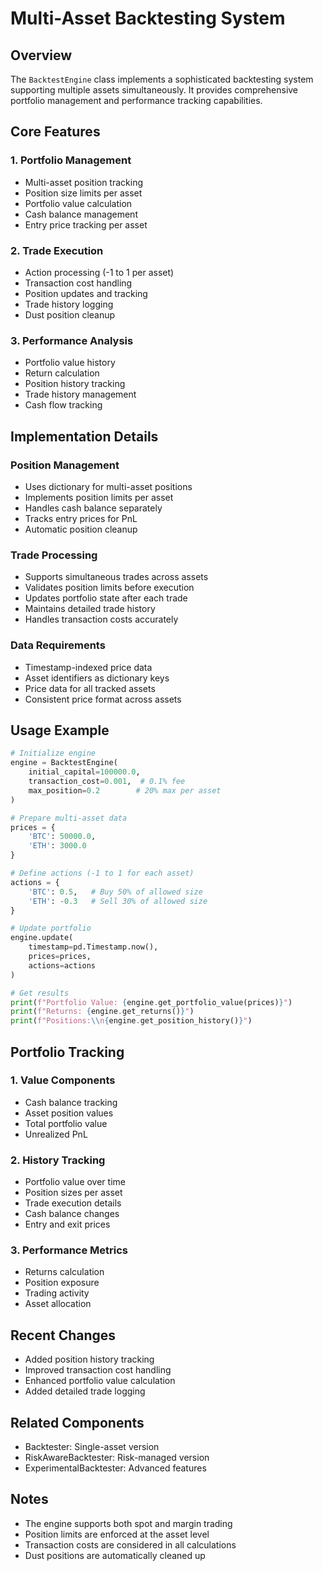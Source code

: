 # Multi-Asset Backtesting System

## Overview

The `BacktestEngine` class implements a sophisticated backtesting system supporting multiple assets simultaneously. It provides comprehensive portfolio management and performance tracking capabilities.

## Core Features

### 1. Portfolio Management
- Multi-asset position tracking
- Position size limits per asset
- Portfolio value calculation
- Cash balance management
- Entry price tracking per asset

### 2. Trade Execution
- Action processing (-1 to 1 per asset)
- Transaction cost handling
- Position updates and tracking
- Trade history logging
- Dust position cleanup

### 3. Performance Analysis
- Portfolio value history
- Return calculation
- Position history tracking
- Trade history management
- Cash flow tracking

## Implementation Details

### Position Management
- Uses dictionary for multi-asset positions
- Implements position limits per asset
- Handles cash balance separately
- Tracks entry prices for PnL
- Automatic position cleanup

### Trade Processing
- Supports simultaneous trades across assets
- Validates position limits before execution
- Updates portfolio state after each trade
- Maintains detailed trade history
- Handles transaction costs accurately

### Data Requirements
- Timestamp-indexed price data
- Asset identifiers as dictionary keys
- Price data for all tracked assets
- Consistent price format across assets

## Usage Example

```python
# Initialize engine
engine = BacktestEngine(
    initial_capital=100000.0,
    transaction_cost=0.001,  # 0.1% fee
    max_position=0.2        # 20% max per asset
)

# Prepare multi-asset data
prices = {
    'BTC': 50000.0,
    'ETH': 3000.0
}

# Define actions (-1 to 1 for each asset)
actions = {
    'BTC': 0.5,   # Buy 50% of allowed size
    'ETH': -0.3   # Sell 30% of allowed size
}

# Update portfolio
engine.update(
    timestamp=pd.Timestamp.now(),
    prices=prices,
    actions=actions
)

# Get results
print(f"Portfolio Value: {engine.get_portfolio_value(prices)}")
print(f"Returns: {engine.get_returns()}")
print(f"Positions:\\n{engine.get_position_history()}")
```

## Portfolio Tracking

### 1. Value Components
- Cash balance tracking
- Asset position values
- Total portfolio value
- Unrealized PnL

### 2. History Tracking
- Portfolio value over time
- Position sizes per asset
- Trade execution details
- Cash balance changes
- Entry and exit prices

### 3. Performance Metrics
- Returns calculation
- Position exposure
- Trading activity
- Asset allocation

## Recent Changes

- Added position history tracking
- Improved transaction cost handling
- Enhanced portfolio value calculation
- Added detailed trade logging

## Related Components

- Backtester: Single-asset version
- RiskAwareBacktester: Risk-managed version
- ExperimentalBacktester: Advanced features

## Notes

- The engine supports both spot and margin trading
- Position limits are enforced at the asset level
- Transaction costs are considered in all calculations
- Dust positions are automatically cleaned up 
